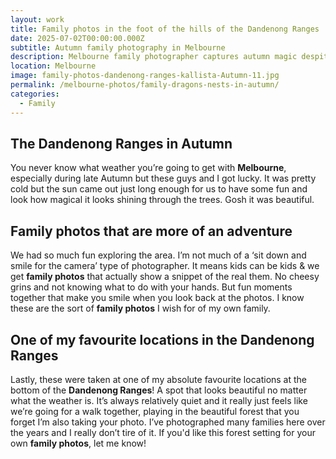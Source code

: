 ```yaml
---
layout: work
title: Family photos in the foot of the hills of the Dandenong Ranges
date: 2025-07-02T00:00:00.000Z
subtitle: Autumn family photography in Melbourne
description: Melbourne family photographer captures autumn magic despite unpredictable weather. Natural family photography session with lucky sunshine and beautiful autumn colors.
location: Melbourne
image: family-photos-dandenong-ranges-kallista-Autumn-11.jpg
permalink: /melbourne-photos/family-dragons-nests-in-autumn/
categories:
  - Family
---
```


## The Dandenong Ranges in Autumn

You never know what weather you’re going to get with **Melbourne**, especially during late Autumn but these guys and I got lucky. It was pretty cold but the sun came out just long enough for us to have some fun and look how magical it looks shining through the trees. Gosh it was beautiful.

## Family photos that are more of an adventure

We had so much fun exploring the area. I’m not much of a ‘sit down and smile for the camera’ type of photographer. It means kids can be kids & we get **family photos** that actually show a snippet of the real them. No cheesy grins and not knowing what to do with your hands. But fun moments together that make you smile when you look back at the photos. I know these are the sort of **family photos** I wish for of my own family.

## One of my favourite locations in the Dandenong Ranges

Lastly, these were taken at one of my absolute favourite locations at the bottom of the **Dandenong Ranges**! A spot that looks beautiful no matter what the weather is. It’s always relatively quiet and it really just feels like we’re going for a walk together, playing in the beautiful forest that you forget I’m also taking your photo. I’ve photographed many families here over the years and I really don’t tire of it.
If you'd like this forest setting for your own **family photos**, let me know! 